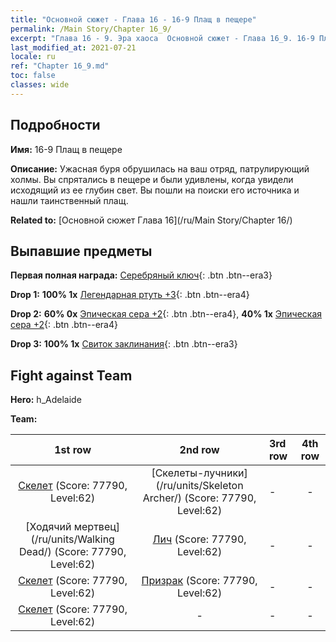 ```yaml
---
title: "Основной сюжет - Глава 16 - 16-9 Плащ в пещере"
permalink: /Main Story/Chapter 16_9/
excerpt: "Глава 16 - 9. Эра хаоса  Основной сюжет - Глава 16_9. 16-9 Плащ в пещере"
last_modified_at: 2021-07-21
locale: ru
ref: "Chapter 16_9.md"
toc: false
classes: wide
---
```


## Подробности

 **Имя:** 16-9 Плащ в пещере

 **Описание:** Ужасная буря обрушилась на ваш отряд, патрулирующий холмы. Вы спрятались в пещере и были удивлены, когда увидели исходящий из ее глубин свет. Вы пошли на поиски его источника и нашли таинственный плащ.

 **Related to:** [Основной сюжет Глава 16](/ru/Main Story/Chapter 16/)

## Выпавшие предметы

 **Первая полная награда:** [Серебряный ключ](/ItemsRU/con_693/){: .btn .btn--era3}

 **Drop 1:** **100% 1x** [Легендарная ртуть +3](/ItemsRU/mat_56/){: .btn .btn--era4}

 **Drop 2:** **60% 0x** [Эпическая сера +2](/ItemsRU/mat_50/){: .btn .btn--era4}, **40% 1x** [Эпическая сера +2](/ItemsRU/mat_50/){: .btn .btn--era4}

 **Drop 3:** **100% 1x** [Свиток заклинания](/ItemsRU/con_694/){: .btn .btn--era3}


## Fight against Team
 **Hero:** h_Adelaide

 **Team:**


  | 1st row | 2nd row | 3rd row | 4th row |
  |:----:|:----:|:----|:----:|
  | [Скелет](/ru/units/Skeleton/) (Score: 77790, Level:62)  | [Скелеты-лучники](/ru/units/Skeleton Archer/) (Score: 77790, Level:62)  | - | - |
  | [Ходячий мертвец](/ru/units/Walking Dead/) (Score: 77790, Level:62)  | [Лич](/ru/units/Lich/) (Score: 77790, Level:62)  | - | - |
  | [Скелет](/ru/units/Skeleton/) (Score: 77790, Level:62)  | [Призрак](/ru/units/Wight/) (Score: 77790, Level:62)  | - | - |
  | [Скелет](/ru/units/Skeleton/) (Score: 77790, Level:62)  | - | - | - |


